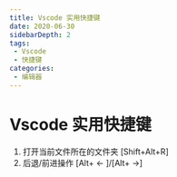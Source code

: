 ```yaml
---
title: Vscode 实用快捷键
date: 2020-06-30
sidebarDepth: 2
tags:
 - Vscode
 - 快捷键
categories:
 - 编辑器
---
```


# Vscode 实用快捷键

1. 打开当前文件所在的文件夹 [Shift+Alt+R]
2. 后退/前进操作 [Alt+ <- ]/[Alt+ ->]